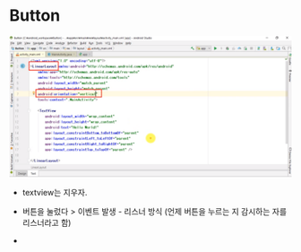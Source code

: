# Button

![image-20200507113242941](06.%20Button.assets/image-20200507113242941.png)

- textview는 지우자.



- 버튼을 눌렀다 > 이벤트 발생 - 리스너 방식 (언제 버튼을 누르는 지 감시하는 자를 리스너라고 함)
- 

